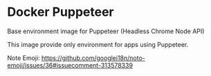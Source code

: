 Docker Puppeteer
===

Base environment image for Puppeteer (Headless Chrome Node API)

This image provide only environment for apps using Puppeteer.

Note Emoji: https://github.com/googlei18n/noto-emoji/issues/36#issuecomment-313578339